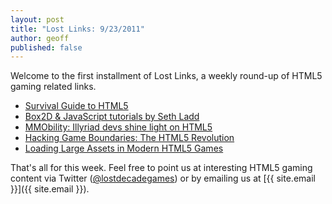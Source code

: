 ```yaml
---
layout: post
title: "Lost Links: 9/23/2011"
author: geoff
published: false
---
```

Welcome to the first installment of Lost Links, a weekly round-up of HTML5 gaming related links.

* [Survival Guide to HTML5][1]
* [Box2D &amp; JavaScript tutorials by Seth Ladd][2]
* [MMObility: Illyriad devs shine light on HTML5][3]
* [Hacking Game Boundaries: The HTML5 Revolution][4]
* [Loading Large Assets in Modern HTML5 Games][5]

That's all for this week. Feel free to point us at interesting HTML5 gaming content via Twitter ([@lostdecadegames](https://twitter.com/#!/lostdecadegames)) or by emailing us at [{{ site.email }}]({{ site.email }}).

[1]: http://www.phoboslab.org/ogs2011/#1
[2]: http://creativejs.com/2011/09/box2d-javascript-tutorial-series-by-seth-ladd/
[3]: http://massively.joystiq.com/2011/09/20/mmobility-illyriad-devs-shine-light-on-html5/
[4]: http://blog.betable.com/hacking-game-boundaries-the-html5-revolution
[5]: http://smus.com/game-asset-loader
